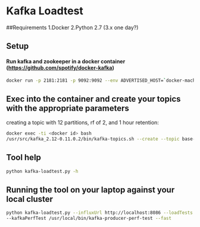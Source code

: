# Kafka Loadtest
##Requirements
1.Docker
2.Python 2.7 (3.x one day?)

## Setup
#### Run kafka and zookeeper in a docker container (https://github.com/spotify/docker-kafka)
```bash
docker run -p 2181:2181 -p 9092:9092 --env ADVERTISED_HOST=`docker-machine ip \`docker-machine active\`` --env ADVERTISED_PORT=9092 spotify/kafka
```
## Exec into the container and create your topics with the appropriate parameters
creating a topic with 12 partitions, rf of 2, and 1 hour retention:
```bash
docker exec -ti <docker id> bash
/usr/src/kafka_2.12-0.11.0.2/bin/kafka-topics.sh --create --topic base-p12-rf2 --replication-factor 2 --partitions 12 --config retention.ms=3600000
```
## Tool help
```bash
python kafka-loadtest.py -h
```
## Running the tool on your laptop against your local cluster
```bash
python kafka-loadtest.py --influxUrl http://localhost:8086 --loadTests laptop-load-test.conf \
--kafkaPerfTest /usr/local/bin/kafka-producer-perf-test --fast
```
